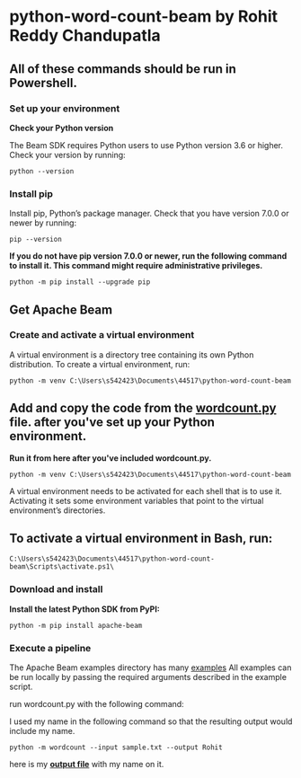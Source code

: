 # python-word-count-beam by Rohit Reddy Chandupatla

## All of these commands should be run in Powershell.

### Set up your environment

**Check your Python version**

The Beam SDK requires Python users to use Python version 3.6 or higher. Check your version by running:

```
python --version
```

### Install pip

Install pip, Python’s package manager. Check that you have version 7.0.0 or newer by running:

```
pip --version
```

**If you do not have pip version 7.0.0 or newer, run the following command to install it. This command might require administrative privileges.**

```
python -m pip install --upgrade pip
```

### 

## Get Apache Beam

### Create and activate a virtual environment

A virtual environment is a directory tree containing its own Python distribution. To create a virtual environment, run:
```
python -m venv C:\Users\s542423\Documents\44517\python-word-count-beam
```
## Add and copy the code from the **[wordcount.py](https://github.com/apache/beam/blob/master/sdks/python/apache_beam/examples/wordcount.py) file.** after you've set up your Python environment.

**Run it from here after you've included wordcount.py.**

```
python -m venv C:\Users\s542423\Documents\44517\python-word-count-beam
```
A virtual environment needs to be activated for each shell that is to use it. Activating it sets some environment variables that point to the virtual environment’s directories.

## To activate a virtual environment in Bash, run:
```
C:\Users\s542423\Documents\44517\python-word-count-beam\Scripts\activate.ps1\
```
### Download and install

**Install the latest Python SDK from PyPI:**
```
python -m pip install apache-beam
```
### Execute a pipeline
The Apache Beam examples directory has many [examples](https://github.com/apache/beam/tree/master/sdks/python/apache_beam/examples) All examples can be run locally by passing the required arguments described in the example script.

run wordcount.py with the following command:

I used my name in the following command so that the resulting output would include my name.
```
python -m wordcount --input sample.txt --output Rohit
```
here is my **[output file](https://github.com/RohitChandupatla/python-word-count-beam/blob/main/Rohit-00000-of-00001)** with my name on it.


